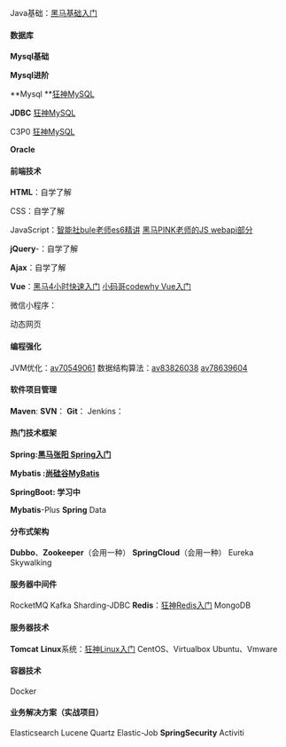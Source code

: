 Java基础：[黑马基础入门](https://www.bilibili.com/video/BV18J411W7cE)

####  数据库

**Mysql基础**

**Mysql进阶** 

**Mysql **[狂神MySQL](https://www.bilibili.com/video/BV1NJ411J79W)

**JDBC** [狂神MySQL](https://www.bilibili.com/video/BV1NJ411J79W)

C3P0 [狂神MySQL](https://www.bilibili.com/video/BV1NJ411J79W)

**Oracle**

####  前端技术

 **HTML**：自学了解

CSS：自学了解

JavaScript：[智能社bule老师es6精讲](https://www.bilibili.com/video/BV1wt411t7hg) [黑马PINK老师的JS webapi部分](https://www.bilibili.com/video/BV167411p7hi)

 **jQuery**-：自学了解

 **Ajax**：自学了解

 **Vue**：[黑马4小时快速入门](https://www.bilibili.com/video/BV12J411m7MG) [小码哥codewhy Vue入门](https://www.bilibili.com/video/BV15741177Eh)


 微信小程序：

 动态网页

####  编程强化

 JVM优化：[av70549061](https://www.bilibili.com/video/av70549061/)
 数据结构算法：[av83826038](https://www.bilibili.com/video/av83826038/) [av78639604](https://www.bilibili.com/video/av78639604/)

####  软件项目管理

 **Maven**:
 **SVN**：
 **Git**：
 Jenkins：

####  热门技术框架

**Spring:[黑马张阳 Spring入门](https://www.bilibili.com/video/BV1Sb411s7vP)**

**Mybatis :[尚硅谷MyBatis](https://www.bilibili.com/video/BV1mW411M737)**

**SpringBoot: 学习中**

 **Mybatis**-Plus
 **Spring** Data

####  分布式架构

 **Dubbo**、**Zookeeper**（会用一种）
 **SpringCloud**（会用一种）
 Eureka
 Skywalking

####  服务器中间件

 RocketMQ
 Kafka
 Sharding-JDBC
 **Redis**：[狂神Redis入门](https://www.bilibili.com/video/BV1S54y1R7SB)
 MongoDB

####  服务器技术

 **Tomcat**
 **Linux**系统：[狂神Linux入门](https://www.bilibili.com/video/BV187411y7hF)
 CentOS、Virtualbox
 Ubuntu、Vmware

####  容器技术

 Docker

####  业务解决方案（实战项目）

 Elasticsearch
 Lucene
 Quartz
 Elastic-Job
 **SpringSecurity**
 Activiti